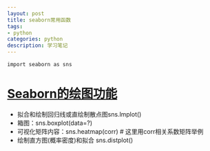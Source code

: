 ```yaml
---
layout: post
title: seaborn常用函数
tags:
- python
categories: python
description: 学习笔记
---
```


`import seaborn as sns`

# [Seaborn的绘图功能](https://blog.csdn.net/kineslave/article/details/82344109)

* 拟合和绘制回归线或直绘制散点图sns.lmplot()
* 箱图：sns.boxplot(data=?)
* 可视化矩阵内容：sns.heatmap(corr) # 这里用corr相关系数矩阵举例
* 绘制直方图(概率密度)和拟合 sns.distplot()
